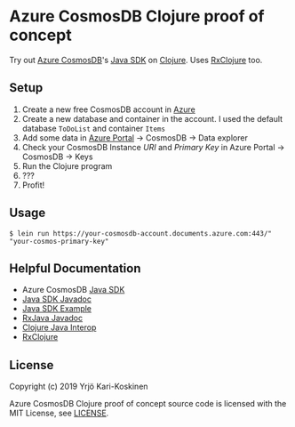 # Azure CosmosDB Clojure proof of concept

Try out [Azure CosmosDB](https://azure.microsoft.com/en-us/free/cosmos-db/)'s [Java SDK](https://github.com/Azure/azure-cosmosdb-java) on [Clojure](https://clojure.org).
Uses [RxClojure](https://github.com/ReactiveX/RxClojure) too.

## Setup

1. Create a new free CosmosDB account in [Azure](https://azure.microsoft.com/en-us/free/cosmos-db/)
2. Create a new database and container in the account. I used the default database `ToDoList` and container `Items`
3. Add some data in [Azure Portal](https://portal.azure.com) → CosmosDB → Data explorer
4. Check your CosmosDB Instance *URI* and *Primary Key* in Azure Portal → CosmosDB → Keys
5. Run the Clojure program
6. ???
7. Profit!

## Usage

```
$ lein run https://your-cosmosdb-account.documents.azure.com:443/" "your-cosmos-primary-key"
```

## Helpful Documentation

- Azure CosmosDB [Java SDK](https://github.com/Azure/azure-cosmosdb-java) 
- [Java SDK Javadoc](https://azure.github.io/azure-cosmosdb-java/2.4.0/index.html?com/microsoft/azure/cosmosdb/rx/AsyncDocumentClient.html)
- [Java SDK Example](https://github.com/Azure-Samples/azure-cosmos-db-sql-api-async-java-getting-started/blob/master/azure-cosmosdb-get-started/src/main/java/com/microsoft/azure/cosmosdb/sample/Main.java)
- [RxJava Javadoc](http://reactivex.io/RxJava/1.x/javadoc/rx/Observable.html#subscribe-rx.functions.Action1-)
- [Clojure Java Interop](https://clojure.org/reference/java_interop)
- [RxClojure](https://github.com/ReactiveX/RxClojure)

## License

Copyright (c) 2019 Yrjö Kari-Koskinen

Azure CosmosDB Clojure proof of concept source code is licensed with the MIT License, see [LICENSE](LICENSE).
